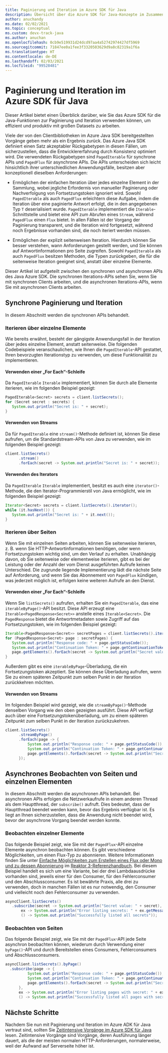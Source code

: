 ```yaml
---
title: Paginierung und Iteration im Azure SDK für Java
description: Übersicht über die Azure SDK für Java-Konzepte im Zusammenhang mit Paginierung und Iteration
author: anuchandy
ms.date: 02/02/2021
ms.topic: conceptual
ms.custom: devx-track-java
ms.author: anuchan
ms.openlocfilehash: 0cb9e519931d24dcd97aa4a52742974427df5969
ms.sourcegitcommit: 71847ee0a1fee3f3320503629d9a8c82319a1f6a
ms.translationtype: HT
ms.contentlocale: de-DE
ms.lasthandoff: 02/03/2021
ms.locfileid: "99528481"
---
```

# <a name="pagination-and-iteration-in-the-azure-sdk-for-java"></a>Paginierung und Iteration im Azure SDK für Java

Dieser Artikel bietet einen Überblick darüber, wie Sie das Azure SDK für die Java-Funktionen zur Paginierung und Iteration verwenden können, um effizient und produktiv mit großen Datasets zu arbeiten.

Viele der von den Clientbibliotheken im Azure Java SDK bereitgestellten Vorgänge geben mehr als ein Ergebnis zurück. Das Azure Java SDK definiert einen Satz akzeptabler Rückgabetypen in diesen Fällen, um sicherzustellen, dass die Entwicklererfahrung durch Konsistenz optimiert wird. Die verwendeten Rückgabetypen sind `PagedIterable` für synchrone APIs und `PagedFlux` für asynchrone APIs. Die APIs unterscheiden sich leicht hinsichtlich ihrer unterschiedlichen Anwendungsfälle, besitzen aber konzeptionell dieselben Anforderungen:

- Ermöglichen der einfachen Iteration über jedes einzelne Element in der Sammlung, wobei jegliche Erfordernis von manueller Paginierung oder Nachverfolgung von Fortsetzungstoken ignoriert wird. Sowohl `PagedIterable` als auch `PagedFlux` erleichtern diese Aufgabe, indem die Iteration über eine paginierte Antwort erfolgt, die in den angegebenen Typ `T` deserialisiert wurde. `PagedIterable` implementiert die `Iterable`-Schnittstelle und bietet eine API zum Abrufen eines `Stream`, während `PagedFlux` einen `Flux` bietet. In allen Fällen ist der Vorgang der Paginierung transparent, und die Iteration wird fortgesetzt, während noch Ergebnisse vorhanden sind, die noch iteriert werden müssen.

- Ermöglichen der explizit seitenweisen Iteration. Hierdurch können Sie besser verstehen, wann Anforderungen gestellt werden, und Sie können auf Antwortinformationen pro Seite zugreifen. Sowohl `PagedIterable` als auch `PagedFlux` besitzen Methoden, die Typen zurückgeben, die für die seitenweise Iteration geeignet sind, anstatt über einzelne Elemente.

Dieser Artikel ist aufgeteilt zwischen den synchronen und asynchronen APIs des Java Azure SDK. Die synchronen Iterations-APIs sehen Sie, wenn Sie mit synchronen Clients arbeiten, und die asynchronen Iterations-APIs, wenn Sie mit asynchronen Clients arbeiten.

## <a name="synchronous-pagination-and-iteration"></a>Synchrone Paginierung und Iteration

In diesem Abschnitt werden die synchronen APIs behandelt.

### <a name="iterate-over-individual-elements"></a>Iterieren über einzelne Elemente

Wie bereits erwähnt, besteht der gängigste Anwendungsfall in der Iteration über jedes einzelne Element, anstatt seitenweise. Die folgenden Codebeispiele veranschaulichen, wie Ihnen die `PagedIterable`-API gestattet, Ihren bevorzugten Iterationstyp zu verwenden, um diese Funktionalität zu implementieren.

#### <a name="use-a-for-each-loop"></a>Verwenden einer „For Each“-Schleife

Da `PagedIterable` `Iterable` implementiert, können Sie durch alle Elemente iterieren, wie im folgenden Beispiel gezeigt:

```java
PagedIterable<Secret> secrets = client.listSecrets();
for (Secret secret : secrets) {
   System.out.println("Secret is: " + secret);
}
```

#### <a name="use-stream"></a>Verwenden von Streams

Da für `PagedIterable` eine `stream()`-Methode definiert ist, können Sie diese aufrufen, um die Standardstream-APIs von Java zu verwenden, wie im folgenden Beispiel gezeigt:

```java
client.listSecrets()
      .stream()
      .forEach(secret -> System.out.println("Secret is: " + secret));
```

#### <a name="use-iterator"></a>Verwenden des Iterators

Da `PagedIterable` `Iterable` implementiert, besitzt es auch eine `iterator()`-Methode, die den Iterator-Programmierstil von Java ermöglicht, wie im folgenden Beispiel gezeigt:

```java
Iterator<Secret> secrets = client.listSecrets().iterator();
while (it.hasNext()) {
   System.out.println("Secret is: " + it.next());
}
```

### <a name="iterate-over-pages"></a>Iterieren über Seiten

Wenn Sie mit einzelnen Seiten arbeiten, können Sie seitenweise iterieren, z. B. wenn Sie HTTP-Antwortinformationen benötigen, oder wenn Fortsetzungstoken wichtig sind, um den Verlauf zu erhalten. Unabhängig davon, ob Sie seitenweise oder elementweise iterieren, gibt es bei der Leistung oder der Anzahl der vom Dienst ausgeführten Aufrufe keinen Unterschied. Die zugrunde liegende Implementierung lädt die nächste Seite auf Anforderung, und wenn Sie das Abonnement von `PagedFlux` kündigen, was jederzeit möglich ist, erfolgen keine weiteren Aufrufe an den Dienst.

#### <a name="use-a-for-each-loop"></a>Verwenden einer „For Each“-Schleife

Wenn Sie `listSecrets()` aufrufen, erhalten Sie ein `PagedIterable`, das eine `iterableByPage()`-API besitzt. Diese API erzeugt eine `Iterable<PagedResponse<Secret>>` anstelle eines `Iterable<Secret>`. Die `PagedResponse` bietet die Antwortmetadaten sowie Zugriff auf das Fortsetzungstoken, wie im folgenden Beispiel gezeigt:

```java
Iterable<PagedResponse<Secret>> secretPages = client.listSecrets().iterableByPage();
for (PagedResponse<Secret> page : secretPages) {
   System.out.println("Response code: " + page.getStatusCode());
   System.out.println("Continuation Token: " + page.getContinuationToken());
   page.getElements().forEach(secret -> System.out.println("Secret value: " + secret))
}
```

Außerdem gibt es eine `iterableByPage`-Überladung, die ein Fortsetzungstoken akzeptiert. Sie können diese Überladung aufrufen, wenn Sie zu einem späteren Zeitpunkt zum selben Punkt in der Iteration zurückkehren möchten.

#### <a name="use-stream"></a>Verwenden von Streams

Im folgenden Beispiel wird gezeigt, wie die `streamByPage()`-Methode denselben Vorgang wie den oben gezeigten ausführt. Diese API verfügt auch über eine Fortsetzungstokenüberladung, um zu einem späteren Zeitpunkt zum selben Punkt in der Iteration zurückzukehren.

```java
client.listSecrets()
      .streamByPage()
      .forEach(page -> {
          System.out.println("Response code: " + page.getStatusCode());
          System.out.println("Continuation Token: " + page.getContinuationToken());
          page.getElements().forEach(secret -> System.out.println("Secret value: " + secret))
      });
```

## <a name="asynchronously-observe-pages-and-individual-elements"></a>Asynchrones Beobachten von Seiten und einzelnen Elementen

In diesem Abschnitt werden die asynchronen APIs behandelt. Bei asynchronen APIs erfolgen die Netzwerkaufrufe in einem anderen Thread als dem Hauptthread, der `subscribe()` aufruft. Dies bedeutet, dass der Hauptthread beendet werden kann, bevor das Ergebnis verfügbar ist. Es liegt an Ihnen sicherzustellen, dass die Anwendung nicht beendet wird, bevor der asynchrone Vorgang beendet werden konnte.

### <a name="observe-individual-elements"></a>Beobachten einzelner Elemente

Das folgende Beispiel zeigt, wie Sie mit der `PagedFlux`-API einzelne Elemente asynchron beobachten können. Es gibt verschiedene Möglichkeiten, um einen Flux-Typ zu abonnieren. Weitere Informationen finden Sie unter [Einfache Möglichkeiten zum Erstellen eines Flux oder Mono und zu dessen Abonnierung](https://projectreactor.io/docs/core/release/reference/#_simple_ways_to_create_a_flux_or_mono_and_subscribe_to_it) im [Reaktor 3-Referenzhandbuch](https://projectreactor.io/docs/core/release/reference). Bei diesem Beispiel handelt es sich um eine Variante, bei der drei Lambdaausdrücke vorhanden sind, jeweils einer für den Consumer, für den Fehlerconsumer und den Abschlussconsumer. Es ist bewährte Praxis, alle drei zu verwenden, doch in manchen Fällen ist es nur notwendig, den Consumer und vielleicht noch den Fehlerconsumer zu verwenden.

 ```java
asyncClient.listSecrets()
    .subscribe(secret -> System.out.println("Secret value: " + secret),
        ex -> System.out.println("Error listing secrets: " + ex.getMessage()),
        () -> System.out.println("Successfully listed all secrets"));
 ```

### <a name="observe-pages"></a>Beobachten von Seiten

 Das folgende Beispiel zeigt, wie Sie mit der `PagedFlux`-API jede Seite asynchron beobachten können, wiederum durch Verwendung einer `byPage()`-API und durch Bereitstellen eines Consumers, Fehlerconsumers und Abschlussconsumers.

  ```java
asyncClient.listSecrets().byPage()
    .subscribe(page -> {
            System.out.println("Response code: " + page.getStatusCode());
            System.out.println("Continuation Token: " + page.getContinuationToken());
            page.getElements().forEach(secret -> System.out.println("Secret value: " + secret))
        },
        ex -> System.out.println("Error listing pages with secret: " + ex.getMessage()),
        () -> System.out.println("Successfully listed all pages with secret"));
 ```

## <a name="next-steps"></a>Nächste Schritte

Nachdem Sie nun mit Paginierung und Iteration im Azure ADK für Java vertraut sind, sollten Sie [Zeitintensive Vorgänge im Azure SDK für Java](lro.md) lesen. Zeitintensive Vorgänge sind Vorgänge, deren Ausführung länger dauert, als die der meisten normalen HTTP-Anforderungen, normalerweise, weil der Aufwand auf Serverseite höher ist.
